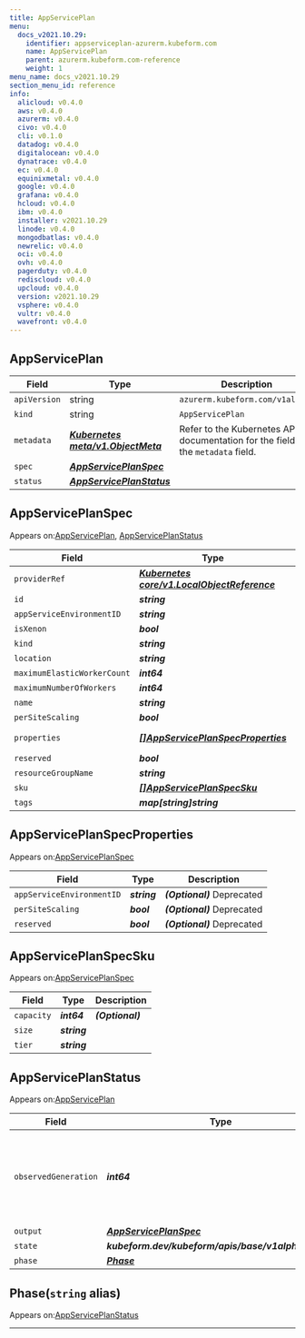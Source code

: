 ```yaml
---
title: AppServicePlan
menu:
  docs_v2021.10.29:
    identifier: appserviceplan-azurerm.kubeform.com
    name: AppServicePlan
    parent: azurerm.kubeform.com-reference
    weight: 1
menu_name: docs_v2021.10.29
section_menu_id: reference
info:
  alicloud: v0.4.0
  aws: v0.4.0
  azurerm: v0.4.0
  civo: v0.4.0
  cli: v0.1.0
  datadog: v0.4.0
  digitalocean: v0.4.0
  dynatrace: v0.4.0
  ec: v0.4.0
  equinixmetal: v0.4.0
  google: v0.4.0
  grafana: v0.4.0
  hcloud: v0.4.0
  ibm: v0.4.0
  installer: v2021.10.29
  linode: v0.4.0
  mongodbatlas: v0.4.0
  newrelic: v0.4.0
  oci: v0.4.0
  ovh: v0.4.0
  pagerduty: v0.4.0
  rediscloud: v0.4.0
  upcloud: v0.4.0
  version: v2021.10.29
  vsphere: v0.4.0
  vultr: v0.4.0
  wavefront: v0.4.0
---
```


## AppServicePlan
| Field | Type | Description |
| ------ | ----- | ----------- |
| `apiVersion` | string | `azurerm.kubeform.com/v1alpha1` |
|    `kind` | string | `AppServicePlan` |
| `metadata` | ***[Kubernetes meta/v1.ObjectMeta](https://v1-18.docs.kubernetes.io/docs/reference/generated/kubernetes-api/v1.18/#objectmeta-v1-meta)***|Refer to the Kubernetes API documentation for the fields of the `metadata` field.|
| `spec` | ***[AppServicePlanSpec](#appserviceplanspec)***||
| `status` | ***[AppServicePlanStatus](#appserviceplanstatus)***||
## AppServicePlanSpec

Appears on:[AppServicePlan](#appserviceplan), [AppServicePlanStatus](#appserviceplanstatus)

| Field | Type | Description |
| ------ | ----- | ----------- |
| `providerRef` | ***[Kubernetes core/v1.LocalObjectReference](https://v1-18.docs.kubernetes.io/docs/reference/generated/kubernetes-api/v1.18/#localobjectreference-v1-core)***||
| `id` | ***string***||
| `appServiceEnvironmentID` | ***string***| ***(Optional)*** |
| `isXenon` | ***bool***| ***(Optional)*** |
| `kind` | ***string***| ***(Optional)*** |
| `location` | ***string***||
| `maximumElasticWorkerCount` | ***int64***| ***(Optional)*** |
| `maximumNumberOfWorkers` | ***int64***| ***(Optional)*** |
| `name` | ***string***||
| `perSiteScaling` | ***bool***| ***(Optional)*** |
| `properties` | ***[[]AppServicePlanSpecProperties](#appserviceplanspecproperties)***| ***(Optional)*** Deprecated|
| `reserved` | ***bool***| ***(Optional)*** |
| `resourceGroupName` | ***string***||
| `sku` | ***[[]AppServicePlanSpecSku](#appserviceplanspecsku)***||
| `tags` | ***map[string]string***| ***(Optional)*** |
## AppServicePlanSpecProperties

Appears on:[AppServicePlanSpec](#appserviceplanspec)

| Field | Type | Description |
| ------ | ----- | ----------- |
| `appServiceEnvironmentID` | ***string***| ***(Optional)*** Deprecated|
| `perSiteScaling` | ***bool***| ***(Optional)*** Deprecated|
| `reserved` | ***bool***| ***(Optional)*** Deprecated|
## AppServicePlanSpecSku

Appears on:[AppServicePlanSpec](#appserviceplanspec)

| Field | Type | Description |
| ------ | ----- | ----------- |
| `capacity` | ***int64***| ***(Optional)*** |
| `size` | ***string***||
| `tier` | ***string***||
## AppServicePlanStatus

Appears on:[AppServicePlan](#appserviceplan)

| Field | Type | Description |
| ------ | ----- | ----------- |
| `observedGeneration` | ***int64***| ***(Optional)*** Resource generation, which is updated on mutation by the API Server.|
| `output` | ***[AppServicePlanSpec](#appserviceplanspec)***| ***(Optional)*** |
| `state` | ***kubeform.dev/kubeform/apis/base/v1alpha1.State***| ***(Optional)*** |
| `phase` | ***[Phase](#phase)***| ***(Optional)*** |
## Phase(`string` alias)

Appears on:[AppServicePlanStatus](#appserviceplanstatus)

---

